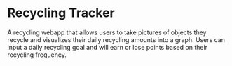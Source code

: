 # Recycling Tracker

A recycling webapp that allows users to take pictures of objects they recycle and visualizes their daily recycling amounts into a graph. Users can input a daily recycling goal and will earn or lose points based on their recycling frequency.